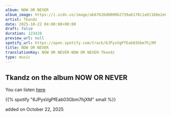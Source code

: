 ```yaml
---
album: NOW OR NEVER
album_image: https://i.scdn.co/image/ab67616d0000b2739a6178c1a91168e2e63bbc76
artist: Tkandz
date: 2025-10-22 04:00:08+00:00
draft: false
duration: 123428
preview_url: null
spotify_url: https://open.spotify.com/track/6JPysVgPfEab03Gbm7hjXM
title: NOW OR NEVER
translationKey: NOW OR NEVER-NOW OR NEVER-Tkandz
type: music
---
```



## Tkandz on the album NOW OR NEVER

You can listen [here](https://open.spotify.com/track/6JPysVgPfEab03Gbm7hjXM)

{{% spotify "6JPysVgPfEab03Gbm7hjXM" small %}}

added on October 22, 2025